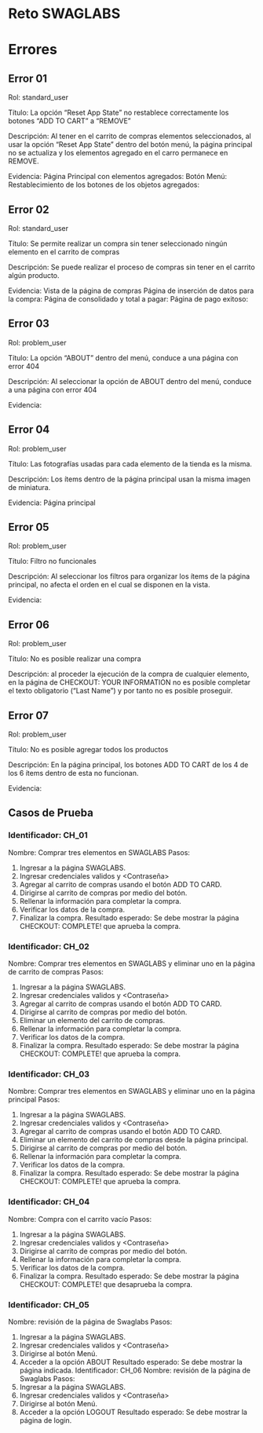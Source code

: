 # Reto SWAGLABS
# Errores
## Error 01
Rol: standard_user

Título: La opción “Reset App State” no restablece correctamente los botones “ADD TO CART” a “REMOVE”

Descripción: Al tener en el carrito de compras elementos seleccionados, al usar la opción “Reset App State” dentro del botón menú, la página principal no se actualiza y los elementos agregado en el carro permanece en REMOVE.

Evidencia:
Página Principal con elementos agregados:
Botón Menú:
Restablecimiento de los botones de los objetos agregados:
 
## Error 02
Rol: standard_user

Título: 
Se permite realizar un compra sin tener seleccionado ningún elemento en el carrito de compras

Descripción: 
Se puede realizar el proceso de compras sin tener en el carrito algún producto.

Evidencia:
Vista de la página de compras
Página de inserción de datos  para la compra:
Página de consolidado y total a pagar:
Página de pago exitoso:

## Error 03
Rol: problem_user

Título: La opción “ABOUT” dentro del menú, conduce a una página con error 404

Descripción: Al seleccionar la opción de ABOUT dentro del menú, conduce a una página  con error 404

Evidencia:  

## Error 04
Rol: problem_user

Título: Las fotografías usadas para cada elemento de la tienda es la misma.

Descripción: Los ítems dentro de la página principal usan la misma imagen de miniatura.

Evidencia: Página principal
 
## Error 05
Rol: problem_user

Título: Filtro no funcionales 

Descripción: Al seleccionar los filtros para organizar los ítems de la página principal, no afecta el orden en el cual se disponen en la vista.

Evidencia:

## Error 06
Rol: problem_user

Título: No es posible realizar una compra

Descripción: al proceder la ejecución de la compra de cualquier elemento, en la página de CHECKOUT: YOUR INFORMATION no es posible completar el texto obligatorio (“Last Name”) y por tanto no es posible proseguir.
 
## Error 07
Rol: problem_user

Título: No es posible agregar todos los productos 

Descripción: En la página principal, los botones ADD TO CART de los 4  de los 6 ítems dentro de esta no funcionan.

Evidencia:
 
## Casos de Prueba
### Identificador: CH_01
Nombre: Comprar tres elementos  en SWAGLABS
Pasos:
1.	Ingresar a la página SWAGLABS.
2.	Ingresar credenciales validos <Usuario> y <Contraseña>
3.	Agregar <elemento> al carrito de compras usando el botón ADD TO CARD.
4.	Dirigirse al carrito de compras por medio del botón.
5.	Rellenar la información para completar la compra.
6.	Verificar los datos de la compra.
7.	Finalizar la compra.
Resultado esperado: Se debe mostrar la página CHECKOUT: COMPLETE! que aprueba la compra.

### Identificador: CH_02
Nombre: Comprar tres elementos  en SWAGLABS y eliminar uno en la página de carrito de compras
Pasos:
1.	Ingresar a la página SWAGLABS.
2.	Ingresar credenciales validos <Usuario> y <Contraseña>
3.	Agregar <elemento> al carrito de compras usando el botón ADD TO CARD.
4.	Dirigirse al carrito de compras por medio del botón.
5.	Eliminar un elemento del carrito de compras.
6.	Rellenar la información para completar la compra.
7.	Verificar los datos de la compra.
8.	Finalizar la compra.
Resultado esperado: Se debe mostrar la página CHECKOUT: COMPLETE! que aprueba la compra.

### Identificador: CH_03
Nombre: Comprar tres elementos  en SWAGLABS y eliminar uno en la página principal
Pasos:
1.	Ingresar a la página SWAGLABS.
2.	Ingresar credenciales validos <Usuario> y <Contraseña>
3.	Agregar <elemento> al carrito de compras usando el botón ADD TO CARD.
4.	Eliminar un elemento del carrito de compras desde la página principal.
5.	Dirigirse al carrito de compras por medio del botón.
6.	Rellenar la información para completar la compra.
7.	Verificar los datos de la compra.
8.	Finalizar la compra.
Resultado esperado: Se debe mostrar la página CHECKOUT: COMPLETE! que aprueba la compra.

### Identificador: CH_04
Nombre: Compra con el carrito vacío
Pasos:
1.	Ingresar a la página SWAGLABS.
2.	Ingresar credenciales validos <Usuario> y <Contraseña>
3.	Dirigirse al carrito de compras por medio del botón.
4.	Rellenar la información para completar la compra.
5.	Verificar los datos de la compra.
6.	Finalizar la compra.
Resultado esperado: Se debe mostrar la página CHECKOUT: COMPLETE! que desaprueba la compra.

### Identificador: CH_05
Nombre: revisión de la página de Swaglabs
Pasos:
1.	Ingresar a la página SWAGLABS.
2.	Ingresar credenciales validos <Usuario> y <Contraseña>
3.	Dirigirse al botón Menú.
4.	Acceder a la opción ABOUT
Resultado esperado: Se debe mostrar la página indicada.
Identificador: CH_06
Nombre: revisión de la página de Swaglabs
Pasos:
1.	Ingresar a la página SWAGLABS.
2.	Ingresar credenciales validos <Usuario> y <Contraseña>
3.	Dirigirse al botón Menú.
4.	Acceder a la opción LOGOUT
Resultado esperado: Se debe mostrar la página de login.

